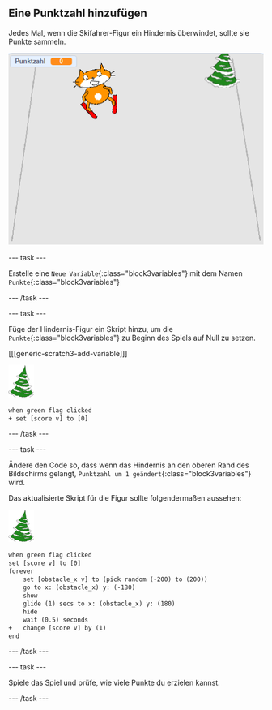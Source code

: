 ## Eine Punktzahl hinzufügen

Jedes Mal, wenn die Skifahrer-Figur ein Hindernis überwindet, sollte sie Punkte sammeln.

![Punktestand](images/score.png)

--- task ---

Erstelle eine `Neue Variable`{:class="block3variables"} mit dem Namen `Punkte`{:class="block3variables"}

--- /task ---

--- task ---

Füge der Hindernis-Figur ein Skript hinzu, um die `Punkte`{:class="block3variables"} zu Beginn des Spiels auf Null zu setzen.

[[[generic-scratch3-add-variable]]]

![Hindernis-Figur](images/obstacle_sprite.png)

```blocks3
when green flag clicked
+ set [score v] to [0]
```

--- /task ---

--- task ---

Ändere den Code so, dass wenn das Hindernis an den oberen Rand des Bildschirms gelangt, `Punktzahl um 1 geändert`{:class="block3variables"} wird.

Das aktualisierte Skript für die Figur sollte folgendermaßen aussehen:

![Hindernis-Figur](images/obstacle_sprite.png)

```blocks3
when green flag clicked
set [score v] to [0]
forever 
    set [obstacle_x v] to (pick random (-200) to (200))
    go to x: (obstacle_x) y: (-180)
    show
    glide (1) secs to x: (obstacle_x) y: (180)
    hide
    wait (0.5) seconds
+   change [score v] by (1)
end
```

--- /task ---

--- task ---

Spiele das Spiel und prüfe, wie viele Punkte du erzielen kannst.

--- /task ---